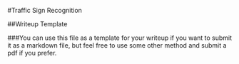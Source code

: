 #Traffic Sign Recognition

##Writeup Template

###You can use this file as a template for your writeup if you want to submit it as a markdown file, but feel free to use some other method and submit a pdf if you prefer.
